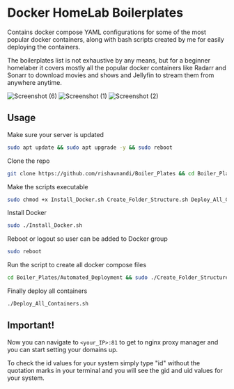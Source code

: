 # Docker HomeLab Boilerplates

Contains docker compose YAML configurations for some of the most popular docker containers, along with bash scripts created by me for easily deploying the containers.

The boilerplates list is not exhaustive by any means, but for a beginner homelaber it covers mostly all the popular docker containers like Radarr and Sonarr to download movies and shows and Jellyfin to stream them from anywhere anytime.

![Screenshot (6)](https://user-images.githubusercontent.com/101431112/193395772-fa724e23-c278-4231-921f-7e3fb333f708.png)
![Screenshot (1)](https://user-images.githubusercontent.com/92152818/195198940-3e5711de-f9b4-40ba-af87-ab1846f2038a.png)
![Screenshot (2)](https://user-images.githubusercontent.com/92152818/195198972-e8a78298-12da-4e42-97ed-c295f92e3547.png)


## Usage
Make sure your server is updated
```bash
sudo apt update && sudo apt upgrade -y && sudo reboot
```

Clone the repo
```bash
git clone https://github.com/rishavnandi/Boiler_Plates && cd Boiler_Plates/Automated_Deployment
```

Make the scripts executable
```bash
sudo chmod +x Install_Docker.sh Create_Folder_Structure.sh Deploy_All_Containers.sh
```

Install Docker
```bash
sudo ./Install_Docker.sh
```

Reboot or logout so user can be added to Docker group
```bash
sudo reboot
```

Run the script to create all docker compose files
```bash
cd Boiler_Plates/Automated_Deployment && sudo ./Create_Folder_Structure.sh
```

Finally deploy all containers
```bash
./Deploy_All_Containers.sh
```

## Important!

Now you can navigate to ```<your_IP>:81``` to get to nginx proxy manager and you can start setting your domains up.

To check the id values for your system simply type "id" without the quotation marks in your terminal and you will see the gid and uid values for your system.

